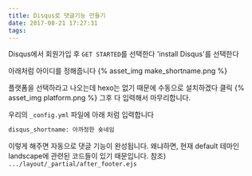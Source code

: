 ```yaml
---
title: Disqus로 댓글기능 만들기
date: 2017-08-21 17:27:31
tags:
---
```


Disqus에서
회원가입 후 `GET STARTED`를 선택한다
'install Disqus'를 선택한다

아래처럼 아이디를 정해줍니다
{% asset_img make_shortname.png %}

플랫폼을 선택하라고 나오는데 
hexo는 없기 때문에 수동으로 설치하겠다 클릭
{% asset_img platform.png %}
그후 다 입력해서 마무리합니다.

우리의 `_config.yml` 파일에 
아래 처럼 입력합니다
``` bash
disqus_shortname: 아까정한 숏네임
```

이렇게 해주면 자동으로 댓글 기능이 완성됩니다.
왜냐하면, 현재 default 테마인 landscape에
관련된 코드들이 있기 때문입니다.
참조)
`.../layout/_partial/after_footer.ejs`

